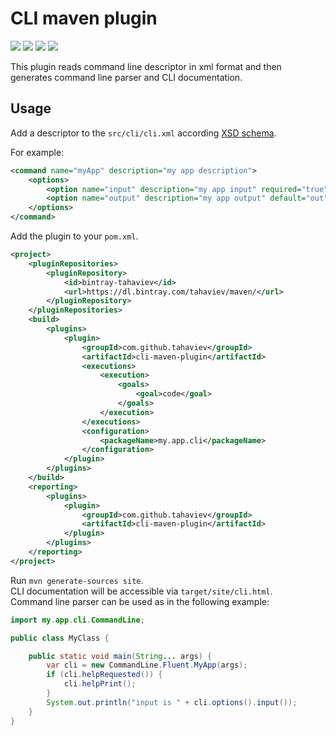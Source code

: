 # CLI maven plugin
[![](https://github.com/tahaviev/cli-maven-plugin/workflows/ci/badge.svg)](https://github.com/tahaviev/cli-maven-plugin/actions)
[![](https://api.bintray.com/packages/tahaviev/maven/cli-maven-plugin/images/download.svg)](https://bintray.com/tahaviev/maven/cli-maven-plugin/_latestVersion)
[![](https://img.shields.io/github/tag/tahaviev/cli-maven-plugin.svg?label=docs)](https://tahaviev.github.io/cli-maven-plugin/plugin-info.html)
[![](https://img.shields.io/github/tag/tahaviev/cli-maven-plugin.svg?label=changelog)](https://tahaviev.github.io/cli-maven-plugin/github-report.html)

This plugin reads command line descriptor in xml format and then generates 
command line parser and CLI documentation.

## Usage

Add a descriptor to the `src/cli/cli.xml` according 
[XSD schema](https://github.com/tahaviev/cli-maven-plugin/blob/master/src/main/resources/cli.xsd).  

For example:
```xml
<command name="myApp" description="my app description">
    <options>
        <option name="input" description="my app input" required="true" short="i" type="string"/>
        <option name="output" description="my app output" default="out" short="o" type="string"/>
    </options>
</command>
```

Add the plugin to your `pom.xml`.  

```xml
<project>
    <pluginRepositories>
        <pluginRepository>
            <id>bintray-tahaviev</id>
            <url>https://dl.bintray.com/tahaviev/maven/</url>
        </pluginRepository>
    </pluginRepositories>
    <build>
        <plugins>
            <plugin>
                <groupId>com.github.tahaviev</groupId>
                <artifactId>cli-maven-plugin</artifactId>
                <executions>
                    <execution>
                        <goals>
                            <goal>code</goal>
                        </goals>
                    </execution>
                </executions>
                <configuration>
                    <packageName>my.app.cli</packageName>
                </configuration>
            </plugin>
        </plugins>    
    </build>
    <reporting>
        <plugins>
            <plugin>
                <groupId>com.github.tahaviev</groupId>
                <artifactId>cli-maven-plugin</artifactId>
            </plugin>
        </plugins>
    </reporting>
</project>
```
Run `mvn generate-sources site`.  
CLI documentation will be accessible via `target/site/cli.html`.  
Command line parser can be used as in the following example:  
```java
import my.app.cli.CommandLine;

public class MyClass {

    public static void main(String... args) {
        var cli = new CommandLine.Fluent.MyApp(args);
        if (cli.helpRequested()) {
            cli.helpPrint();
        }
        System.out.println("input is " + cli.options().input());
    }
}
```
